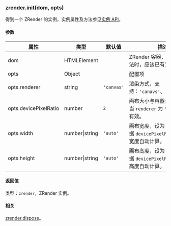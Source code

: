 ---
---

### zrender.init(dom, opts)

得到一个 ZRender 的实例，实例属性及方法参见[实例 API](#zrender-instance-api)。

#### 参数

|属性|类型|默认值|描述|
|---|---|---|---|
| dom                  | HTMLElement    |          | ZRender 容器，在调用该方法时，应该已有宽度和高度。 |
| opts                 | Object         |          | 配置项 |
| opts.renderer        | string         | `'canvas'` | 渲染方式，支持：`'canavs'`、`'svg'`、`'vml'` |
| opts.devicePixelRatio| number         | `2`        | 画布大小与容器大小之比，仅当 `renderer` 为 `'canvas'` 时有效。 |
| opts.width           | number\|string | `'auto'`   | 画布宽度，设为 `'auto'` 则根据 `devicePixelRatio` 与容器宽度自动计算。 |
| opts.height          | number\|string | `'auto'`   | 画布高度，设为 `'auto'` 则根据 `devicePixelRatio` 与容器高度自动计算。 |

#### 返回值

类型：`zrender`，ZRender 实例。

#### 相关

[zrender.dispose](#zrenderdisposezr)。
